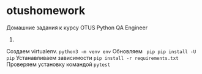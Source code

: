 # otushomework
Домашние задания к курсу OTUS Python QA Engineer

1.
Создаем virtualenv. ```python3 -m venv env```
Обновляем ``` pip pip install -U pip```
Устанавливаем зависимости ``` pip install -r requirements.txt ```
Проверяем установку командой ``` pytest ```